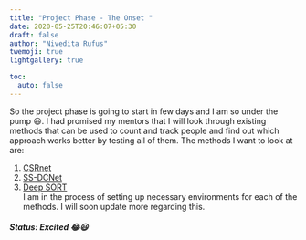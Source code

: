 ```yaml
---
title: "Project Phase - The Onset "
date: 2020-05-25T20:46:07+05:30
draft: false
author: "Nivedita Rufus"
twemoji: true
lightgallery: true

toc:
  auto: false
---
```


So the project phase is going to start in few days and I am so under the pump :smiley:. I had promised my mentors that I will look through existing methods that can be used to count and track people and find out which approach works better by testing all of them. The methods I want to look at are:
1. [CSRnet](https://arxiv.org/pdf/1802.10062.pdf)
2. [SS-DCNet](https://arxiv.org/pdf/2001.01886.pdf)
3. [Deep SORT](https://arxiv.org/pdf/1703.07402.pdf)  
I am in the process of setting up necessary environments for each of the methods. I will soon update more regarding this.

##### Status: Excited :joy::smiley: